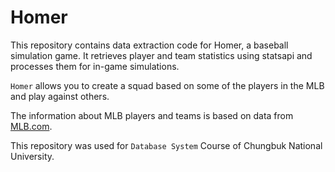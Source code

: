 # Homer

This repository contains data extraction code for Homer, a baseball simulation game. It retrieves player and team statistics using statsapi and processes them for in-game simulations.

`Homer` allows you to create a squad based on some of the players in the MLB and play against others.

The information about MLB players and teams is based on data from [MLB.com](https://www.mlb.com/).

This repository was used for `Database System` Course of Chungbuk National University.
